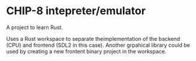 # CHIP-8 intepreter/emulator

A project to learn Rust.

Uses a Rust workspace to separate theimplementation of the backend (CPU) and frontend (SDL2 in this case). Another grpahical library could be used by creating a new frontent binary project in the workspace.
